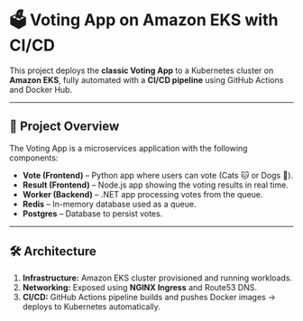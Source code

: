 
# 🗳️ Voting App on Amazon EKS with CI/CD

This project deploys the **classic Voting App** to a Kubernetes cluster on **Amazon EKS**, fully automated with a **CI/CD pipeline** using GitHub Actions and Docker Hub.

---

## 🚀 Project Overview

The Voting App is a microservices application with the following components:

- **Vote (Frontend)** – Python app where users can vote (Cats 🐱 or Dogs 🐶).
- **Result (Frontend)** – Node.js app showing the voting results in real time.
- **Worker (Backend)** – .NET app processing votes from the queue.
- **Redis** – In-memory database used as a queue.
- **Postgres** – Database to persist votes.

---

## 🛠️ Architecture

1. **Infrastructure:** Amazon EKS cluster provisioned and running workloads.  
2. **Networking:** Exposed using **NGINX Ingress** and Route53 DNS.  
3. **CI/CD:** GitHub Actions pipeline builds and pushes Docker images → deploys to Kubernetes automatically.  

